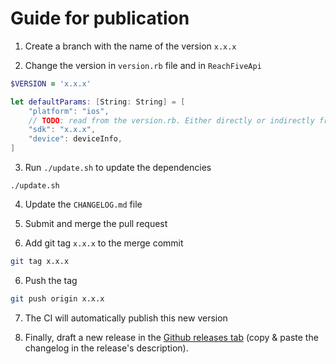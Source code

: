 # Guide for publication

1. Create a branch with the name of the version `x.x.x`

2. Change the version in `version.rb` file and in `ReachFiveApi`
```ruby
$VERSION = 'x.x.x'
```
```swift
let defaultParams: [String: String] = [
    "platform": "ios",
    // TODO: read from the version.rb. Either directly or indirectly from Reach5.h, Info.plist...
    "sdk": "x.x.x",
    "device": deviceInfo,
]
```

3. Run `./update.sh` to update the dependencies
```shell
./update.sh
```

4. Update the `CHANGELOG.md` file

5. Submit and merge the pull request

6. Add git tag `x.x.x` to the merge commit
```sh
git tag x.x.x
```

6. Push the tag
```sh
git push origin x.x.x
```

7. The CI will automatically publish this new version

8. Finally, draft a new release in the [Github releases tab](https://github.com/ReachFive/identity-ios-sdk/releases) (copy & paste the changelog in the release's description).
